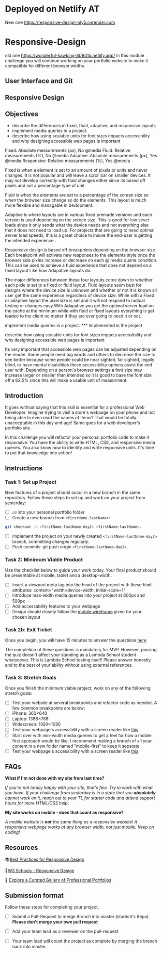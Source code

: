 # Deployed on Netlify AT
New one https://responsive-design-bly5.onrender.com
# Responsive-Design
old one https://wonderful-hawking-80801b.netlify.app/
In this module challenge you will continue working on your portfolio website to make it compatible for different browser widths.

## User Interface and Git

## Responsive Design

## Objectives

- describe the differences in fixed, fluid, adaptive, and responsive layouts
- implement media queries in a project.
- describe how using scalable units for font sizes impacts accessibility and why designing accessible web pages is important

Fixed: Absolute measurements (px), No @media
Fluid: Relative measurements (%), No @media
Adaptive: Absolute measurements (px), Yes @media
Responsive: Relative measurements (%), Yes @media


Fixed is when a element is set to an amount of pixels or units and never changes. It is not popular and will leave a scroll bar on smaller devices. It may not develop correctly with fluid changes either since its based off pixels and not a percentage type of unit.

Fluid is when the elements are set to a percentage of the screen size so when the browser size change so do the elements. This layout is much more flexible and managable in devlopment.

Adaptive is where layouts are in various fixed premade versions and each version is used depending on the screen size. This is good for low sever loads since it only sends what the device needs and not everything else that it does not need to load up. For projects that are going to need optimal server load speeds, this is a great choice to insure the end-user is getting the intended experience .

Responsive design is based off breakpoints depending on the browser size. Each breakpoint will activate new responses to the elements style once the browser size pixles increase or decrease on each @ media quarie condition. This can be used to achieve a fluid experience that does not depend on a fixed layout Like how Adapative layouts do.

The major differences between these four layouts come down to wheither each pixle is set to a fixed or fluid layout. Fluid layouts seem best for designs where the device size is unknown and whether or not it is known all user get the same experience regardless of device size. While with a Fixed or adaptive layout the pixel size is set and it will not respond to radical testing or changes easy.With Adapative you get the optimal server load on the cache at the minimum while with fluid or fixed layouts everything is get loaded to the client no matter if they are ever going to need it or not.

implement media queries in a project.
 *** Implemented in the project


describe how using scalable units for font sizes impacts accessibility and why designing accessible web pages is important

Its very important that accessible web pages can be adjusted depending on the reader. Some people need big words and others to decrease the size to see better because some people could be near sighted, far sighted, legally blind, or have mental disabilities these accessibility options assist the end user with. Depending on a person's browser settings a font size may increase larger or smaller than intended so it is good to base the font size off a 62.5% since this will make a usable unit of measurment.



## Introduction

It goes without saying that this skill is essential for a professional Web Developer. Imagine trying to visit a store's webpage on your phone and not being able to even read the names of items? That would be totally unacceptable in this day and age! Same goes for a web developer's portfolio site.

In this challenge you will refactor your personal portfolio code to make it responsive. You have the ability to write HTML, CSS, and responsive media queries. You also know how to identify and write responsive units. It's time to put that knowledge into action!

## Instructions

### Task 1: Set up Project

New features of a project should occur in a new branch in the same repository. Follow these steps to set up and work on your project from yesterday:

- [ ] `cd` into your personal portfolio folder
- [ ] Create a new branch from `<firstName-lastName>`:

```bash
git checkout -b <firstName-lastName-day2> <firstName-lastName>.
```

- [ ] Implement the project on your newly created `<firstName-lastName-day2>` branch, committing changes regularly.
- [ ] Push commits: git push origin `<firstName-lastName-day2>`.

### Task 2: Minimum Viable Product

Use the checklist below to guide your work today. Your final product should be presentable at mobile, tablet and a desktop-width.

- [ ] Insert a viewport meta tag into the head of the project with these html attributes: content="width=device-width, initial-scale=1"
- [ ] Introduce max-width media queries into your project at 800px and 500px
- [ ] Add accessability features to your webpage
- [ ] Design should closely follow the [mobile wireframe](Wireframes/) given for your chosen layout

### Task 2b: Exit Ticket

Once you begin, you will have 15 minutes to answer the questions [here](https://app.codesignal.com/public-test/hALhPTQrbZCJtPYhn/F78eZwAGpSS3cR)

The completion of these questions is mandatory for MVP. However, passing the quiz doesn't affect your standing as a Lambda School student whatsoever. This is Lambda School testing itself! Please answer honestly and to the best of your ability without using external references.

### Task 3: Stretch Goals

Once you finish the minimum viable project, work on any of the following stretch goals:

- [ ]  Test your website at several breakpoints and refactor code as needed. A few common breakpoints are below:
  - [ ]  iPhone: 360×640
  - [ ]  Laptop: 1366×768
  - [ ]  Widescreen: 1920×1080
- [ ] Test your webpage's accessibility with a screen reader like [this](https://support.google.com/accessibility/answer/7031755?hl=en)
- [ ] Start over with min-width media queries to get a feel for how a mobile first approach would be like. I recommend making a branch of all your content in a new folder named "mobile-first" to keep it separate
- [ ] Test your webpage's accessibility with a screen reader like [this](https://support.google.com/accessibility/answer/7031755?hl=en)

## FAQs

**What if I'm not done with my site from last time?**

*If you're not totally happy with your site, that's fine. Try to work with what you have. If your challenge from yesterday is in a state that you **absolutely** cannot work on it, reach out to your TL for starter code and attend support hours for more HTML/CSS help.*

**My site works on mobile - does that count as responsive?**

*A mobile website is **not** the same thing as a responsive website! A responsive webpage works at any browser width, not just mobile. Keep on coding!*

## Resources

📚[Best Practices for Responsive Design](https://www.browserstack.com/guide/responsive-design-breakpoints)

🤝[W3 Schools - Responsive Design](https://www.w3schools.com/html/html_responsive.asp)

👀 [Explore a Curated Gallery of Professional Portfolios](https://wpamelia.com/portfolio-websites/#webdev)

## Submission format

Follow these steps for completing your project.

- [ ] Submit a Pull-Request to merge <firstName-lastName> Branch into master (student's  Repo). **Please don't merge your own pull request**
- [ ] Add your team lead as a reviewer on the pull-request
- [ ] Your team lead will count the project as complete by merging the branch back into master.


